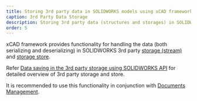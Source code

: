 ```yaml
---
title: Storing 3rd party data in SOLIDWORKS models using xCAD framework
caption: 3rd Party Data Storage
description: Storing 3rd party data (structures and storages) in SOLIDWORKS model stream using xCAD framework
order: 5
---
```

xCAD framework provides functionality for handling the data (both serializing and deserializing) in SOLIDWORKS 3rd party [storage (stream)](stream) and [storage store](storage).

Refer [Data saving in the 3rd party storage using SOLIDWORKS API](https://www.codestack.net/solidworks-api/data-storage/third-party/) for detailed overview of 3rd party storage and store.

It is recommended to use this functionality in conjunction with [Documents Management](/documents-management/).